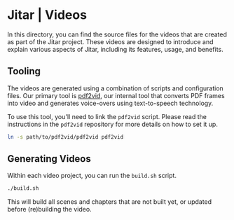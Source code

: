 
# Jitar | Videos

In this directory, you can find the source files for the videos that are created as part of the Jitar project. These videos are designed to introduce and explain various aspects of Jitar, including its features, usage, and benefits.

## Tooling

The videos are generated using a combination of scripts and configuration files. Our primary tool is [pdf2vid](https://github.com/MaskingTechnology/pdf2vid), our internal tool that converts PDF frames into video and generates voice-overs using text-to-speech technology.

To use this tool, you'll need to link the `pdf2vid` script. Please read the instructions in the `pdf2vid` repository for more details on how to set it up.

```bash
ln -s path/to/pdf2vid/pdf2vid pdf2vid
```

## Generating Videos

Within each video project, you can run the `build.sh` script.

```bash
./build.sh
```

This will build all scenes and chapters that are not built yet, or updated before (re)building the video.
